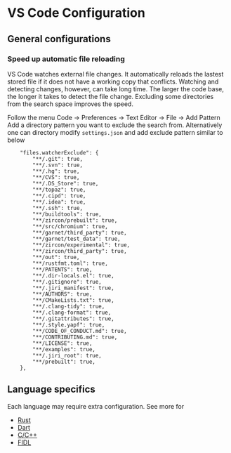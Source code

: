 # VS Code Configuration

## General configurations

### Speed up automatic file reloading
VS Code watches external file changes. It automatically reloads the lastest stored file if it does not have a working copy that conflicts. Watching and detecting changes, however, can take long time. The larger the code base, the longer it takes to detect the file change. Excluding some directories from the search space improves the speed.

Follow the menu Code -> Preferences -> Text Editor -> File -> Add Pattern
Add a directory pattern you want to exclude the search from. Alternatively one can directory modify `settings.json` and add exclude pattern similar to below

```
    "files.watcherExclude": {
        "**/.git": true,
        "**/.svn": true,
        "**/.hg": true,
        "**/CVS": true,
        "**/.DS_Store": true,
        "**/topaz": true,
        "**/.cipd": true,
        "**/.idea": true,
        "**/.ssh": true,
        "**/buildtools": true,
        "**/zircon/prebuilt": true,
        "**/src/chromium": true,
        "**/garnet/third_party": true,
        "**/garnet/test_data": true,
        "**/zircon/experimental": true,
        "**/zircon/third_party": true,
        "**/out": true,
        "**/rustfmt.toml": true,
        "**/PATENTS": true,
        "**/.dir-locals.el": true,
        "**/.gitignore": true,
        "**/.jiri_manifest": true,
        "**/AUTHORS": true,
        "**/CMakeLists.txt": true,
        "**/.clang-tidy": true,
        "**/.clang-format": true,
        "**/.gitattributes": true,
        "**/.style.yapf": true,
        "**/CODE_OF_CONDUCT.md": true,
        "**/CONTRIBUTING.md": true,
        "**/LICENSE": true,
        "**/examples": true,
        "**/.jiri_root": true,
        "**/prebuilt": true,
    },
```


## Language specifics
Each language may require extra configuration. See more for

* [Rust](https://fuchsia.dev/fuchsia-src/development/languages/rust/editors#visual_studio_code)
* [Dart](https://fuchsia.dev/fuchsia-src/development/languages/dart/ides#visual_studio_code)
* [C/C++](https://fuchsia.dev/fuchsia-src/development/languages/c-cpp/editors#visual_studio_code_vscode)
* [FIDL](https://fuchsia.dev/fuchsia-src/development/languages/fidl/reference/editors#visual_studio_code)